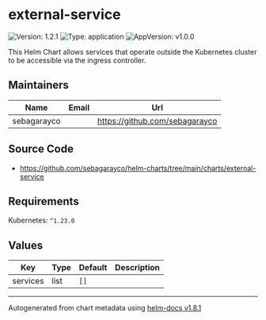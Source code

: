 # external-service

![Version: 1.2.1](https://img.shields.io/badge/Version-1.2.1-informational?style=flat-square) ![Type: application](https://img.shields.io/badge/Type-application-informational?style=flat-square) ![AppVersion: v1.0.0](https://img.shields.io/badge/AppVersion-v1.0.0-informational?style=flat-square)

This Helm Chart allows services that operate outside the Kubernetes cluster to be accessible via the ingress controller.

## Maintainers

| Name | Email | Url |
| ---- | ------ | --- |
| sebagarayco |  | <https://github.com/sebagarayco> |

## Source Code

* <https://github.com/sebagarayco/helm-charts/tree/main/charts/external-service>

## Requirements

Kubernetes: `^1.23.0`

## Values

| Key | Type | Default | Description |
|-----|------|---------|-------------|
| services | list | `[]` |  |

----------------------------------------------
Autogenerated from chart metadata using [helm-docs v1.8.1](https://github.com/norwoodj/helm-docs/releases/v1.8.1)
